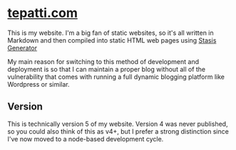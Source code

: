 # [tepatti.com](https://tepatti.com)
This is my website. I'm a big fan of static websites, so it's all written in Markdown and then compiled into static HTML web pages using [Stasis Generator](https://github.com/Gioni06/stasis-generator)

My main reason for switching to this method of development and deployment is so that I can maintain a proper blog without all of the vulnerability that comes with running a full dynamic blogging platform like Wordpress or similar.

## Version

This is technically version 5 of my website. Version 4 was never published, so you could also think of this as v4+, but I prefer a strong distinction since I've now moved to a node-based development cycle.

